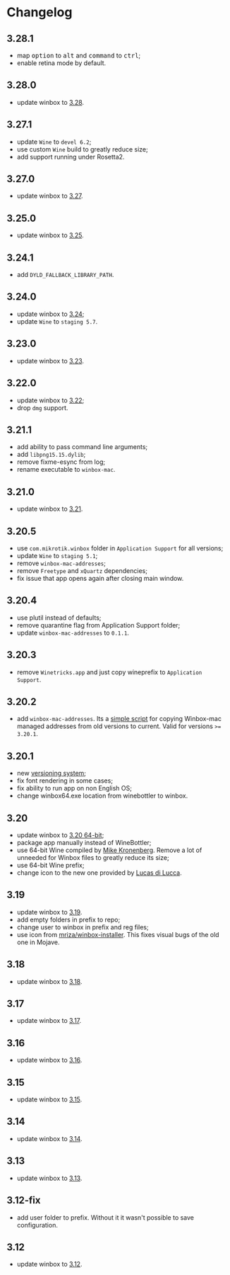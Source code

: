 # Changelog

## 3.28.1

- map <kbd>option</kbd> to <kbd>alt</kbd> and <kbd>command</kbd> to <kbd>ctrl</kbd>;
- enable retina mode by default.

## 3.28.0

- update winbox to [3.28](https://download.mikrotik.com/winbox/3.28/winbox64.exe).

## 3.27.1

- update `Wine` to `devel 6.2`;
- use custom `Wine` build to greatly reduce size;
- add support running under Rosetta2.

## 3.27.0

- update winbox to [3.27](https://download.mikrotik.com/winbox/3.27/winbox64.exe).

## 3.25.0

- update winbox to [3.25](https://download.mikrotik.com/winbox/3.25/winbox64.exe).

## 3.24.1

- add `DYLD_FALLBACK_LIBRARY_PATH`.

## 3.24.0

- update winbox to [3.24](https://download.mikrotik.com/winbox/3.24/winbox64.exe);
- update `Wine` to `staging 5.7`.

## 3.23.0

- update winbox to [3.23](https://download.mikrotik.com/winbox/3.23/winbox64.exe).

## 3.22.0

- update winbox to [3.22](https://download.mikrotik.com/winbox/3.22/winbox64.exe);
- drop `dmg` support.

## 3.21.1

- add ability to pass command line arguments;
- add `libpng15.15.dylib`;
- remove fixme-esync from log;
- rename executable to `winbox-mac`.

## 3.21.0

- update winbox to [3.21](https://download.mikrotik.com/winbox/3.21/winbox64.exe).

## 3.20.5

- use `com.mikrotik.winbox` folder in `Application Support` for all versions;
- update `Wine` to `staging 5.1`;
- remove `winbox-mac-addresses`;
- remove `Freetype` and `xQuartz` dependencies;
- fix issue that app opens again after closing main window.

## 3.20.4

- use plutil instead of defaults;
- remove quarantine flag from Application Support folder;
- update `winbox-mac-addresses` to `0.1.1`.

## 3.20.3

- remove `Winetricks.app` and just copy wineprefix to `Application Support`.

## 3.20.2

- add `winbox-mac-addresses`. Its a [simple script](https://github.com/nrlquaker/winbox-mac-addresses) for copying Winbox-mac managed addresses from old versions to current. Valid for versions `>= 3.20.1`.

## 3.20.1

- new [versioning system](VERSIONING.md);
- fix font rendering in some cases;
- fix ability to run app on non English OS;
- change winbox64.exe location from winebottler to winbox.

## 3.20

- update winbox to [3.20 64-bit](https://download.mikrotik.com/winbox/3.20/winbox64.exe);
- package app manually instead of WineBottler;
- use 64-bit Wine compiled by [Mike Kronenberg](http://winebottler.kronenberg.org/specifications). Remove a lot of unneeded for Winbox files to greatly reduce its size;
- use 64-bit Wine prefix;
- change icon to the new one provided by [Lucas di Lucca](https://github.com/luccaccine).

## 3.19

- update winbox to [3.19](https://download2.mikrotik.com/routeros/winbox/3.19/winbox.exe).
- add empty folders in prefix to repo;
- change user to winbox in prefix and reg files;
- use icon from [mriza/winbox-installer](https://github.com/mriza/winbox-installer/tree/master/icons). This fixes visual bugs of the old one in Mojave.

## 3.18

- update winbox to [3.18](https://download2.mikrotik.com/routeros/winbox/3.18/winbox.exe).

## 3.17

- update winbox to [3.17](https://download2.mikrotik.com/routeros/winbox/3.17/winbox.exe).

## 3.16

- update winbox to [3.16](https://download2.mikrotik.com/routeros/winbox/3.16/winbox.exe).

## 3.15

- update winbox to [3.15](https://download2.mikrotik.com/routeros/winbox/3.15/winbox.exe).

## 3.14

- update winbox to [3.14](https://download2.mikrotik.com/routeros/winbox/3.14/winbox.exe).

## 3.13

- update winbox to [3.13](https://download2.mikrotik.com/routeros/winbox/3.13/winbox.exe).

## 3.12-fix

- add user folder to prefix. Without it it wasn't possible to save configuration.

## 3.12

- update winbox to [3.12](https://download2.mikrotik.com/routeros/winbox/3.12/winbox.exe).
